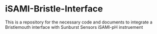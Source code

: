 # iSAMI-Bristle-Interface
This is a repository for the necessary code and documents to integrate a Bristlemouth interface with Sunburst Sensors iSAMI-pH instruement
